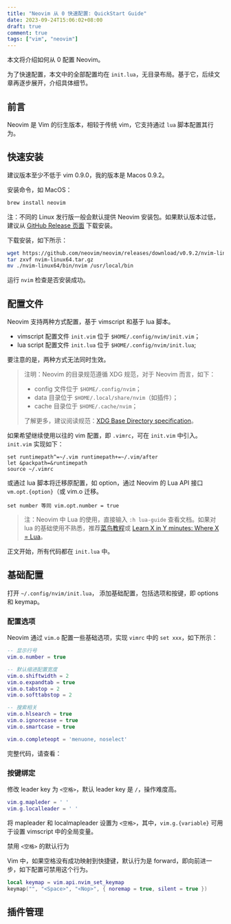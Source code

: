 ```yaml
---
title: "Neovim 从 0 快速配置: QuickStart Guide"
date: 2023-09-24T15:06:02+08:00
draft: true
comment: true
tags: ["vim", "neovim"]
---
```


本文将介绍如何从 0 配置 Neovim。

为了快速配置，本文中的全部配置均在 `init.lua`，无目录布局。基于它，后续文章再逐步展开，介绍具体细节。

## 前言

Neovim 是 Vim 的衍生版本，相较于传统 vim，它支持通过 `lua` 脚本配置其行为。

## 快速安装

建议版本至少不低于 vim 0.9.0，我的版本是 Macos 0.9.2。

安装命令，如 MacOS：

```bash
brew install neovim
```

注：不同的 Linux 发行版一般会默认提供 Neovim 安装包。如果默认版本过低，建议从 [GitHub Release 页面](https://github.com/neovim/neovim/tags) 下载安装。

下载安装，如下所示：

```bash
wget https://github.com/neovim/neovim/releases/download/v0.9.2/nvim-linux64.tar.gz
tar zxvf nvim-linux64.tar.gz
mv ./nvim-linux64/bin/nvim /usr/local/bin
```

运行 `nvim` 检查是否安装成功。

## 配置文件

Neovim 支持两种方式配置，基于 vimscript 和基于 lua 脚本。

- vimscript 配置文件 `init.vim` 位于 `$HOME/.config/nvim/init.vim`；
- lua script 配置文件 `init.lua` 位于 `$HOME/.config/nvim/init.lua`;

要注意的是，两种方式无法同时生效。

> 注明：Neovim 的目录规范遵循 XDG 规范，对于 Neovim 而言，如下：
> - config 文件位于 `$HOME/.config/nvim`；
> - data 目录位于 `$HOME/.local/share/nvim`（如插件）；
> - cache 目录位于 `$HOME/.cache/nvim`；
>
> 了解更多，建议阅读规范：[XDG Base Directory specification](https://specifications.freedesktop.org/basedir-spec/basedir-spec-latest.html)。

如果希望继续使用以往的 vim 配置，即 `.vimrc`，可在 `init.vim` 中引入。`init.vim` 实现如下：

```vim
set runtimepath^=~/.vim runtimepath+=~/.vim/after
let &packpath=&runtimepath
source ~/.vimrc
```

或通过 lua 脚本将迁移原配置，如 option，通过 Neovim 的 Lua API 接口 `vm.opt.{option}`（或 vim.o 迁移。

```vim
set number 等同 vim.opt.number = true
``````

> 注：Neovim 中 Lua 的使用，直接输入 `:h lua-guide` 查看文档。如果对 lua 的基础使用不熟悉，推荐[菜鸟教程](https://www.runoob.com/lua/lua-tutorial.html)或 [Learn X in Y minutes: Where X = Lua](https://learnxinyminutes.com/docs/lua/)。

正文开始，所有代码都在 `init.lua` 中。

## 基础配置

打开 `~/.config/nvim/init.lua`， 添加基础配置，包括选项和按键，即 options 和 keymap。

### 配置选项

Neovim 通过 `vim.o` 配置一些基础选项，实现 `vimrc` 中的 `set xxx`，如下所示：

```lua
-- 显示行号
vim.o.number = true

-- 默认缩进配置宽度
vim.o.shiftwidth = 2
vim.o.expandtab = true
vim.o.tabstop = 2
vim.o.softtabstop = 2

-- 搜索相关
vim.o.hlsearch = true
vim.o.ignorecase = true
vim.o.smartcase = true

vim.o.completeopt = 'menuone, noselect'
```

完整代码，请查看：

### 按键绑定

修改 leader key 为 `<空格>`，默认 leader key 是 `/`，操作难度高。

```lua
vim.g.mapleder = ' '
vim.g.localleader = ' '
```

将 mapleader 和 localmapleader 设置为 `<空格>`，其中，`vim.g.{variable}` 可用于设置 vimscript 中的全局变量。

禁用 `<空格>` 的默认行为

Vim 中，如果空格没有成功映射到快捷键，默认行为是 forward，即向前进一步，如下配置可禁用这个行为。

```lua
local keymap = vim.api.nvim_set_keymap
keymap("", "<Space>", "<Nop>", { noremap = true, silent = true })
```


## 插件管理


